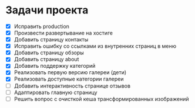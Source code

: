 Задачи проекта
=======

 - [x] Исправить production
 - [x] Произвести развертывание на хостиге
 - [x] Добавить страницу контакты
 - [x] Исправить ошибку со ссылками из внутренних страниц в меню
 - [x] Добавить страницу обзоры
 - [x] Добавить страницу about
 - [x] Добавить поддержку категорий
 - [x] Реализовать первую версию галереи (дети)
 - [x] Реализовать доступные категории галереи
 - [ ] Добавить интерактивность странице отзывов
 - [ ] Адаптировать главную страницу
 - [ ] Решить вопрос с очисткой кеша трансформированных изображений
